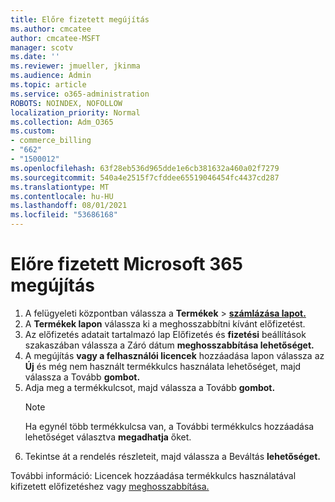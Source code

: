 ```yaml
---
title: Előre fizetett megújítás
ms.author: cmcatee
author: cmcatee-MSFT
manager: scotv
ms.date: ''
ms.reviewer: jmueller, jkinma
ms.audience: Admin
ms.topic: article
ms.service: o365-administration
ROBOTS: NOINDEX, NOFOLLOW
localization_priority: Normal
ms.collection: Adm_O365
ms.custom:
- commerce_billing
- "662"
- "1500012"
ms.openlocfilehash: 63f28eb536d965dde1e6cb381632a460a02f7279
ms.sourcegitcommit: 540a4e2515f7cfddee65519046454fc4437cd287
ms.translationtype: MT
ms.contentlocale: hu-HU
ms.lasthandoff: 08/01/2021
ms.locfileid: "53686168"
---
```

# <a name="prepaid-microsoft-365-renewal"></a>Előre fizetett Microsoft 365 megújítás

1. A felügyeleti központban válassza a **Termékek** \> **[számlázása lapot.](https://go.microsoft.com/fwlink/p/?linkid=842054)**
2. A **Termékek lapon** válassza ki a meghosszabbítni kívánt előfizetést.
3. Az előfizetés adatait tartalmazó lap Előfizetés és **fizetési** beállítások szakaszában válassza a Záró dátum **meghosszabbítása lehetőséget.**
4. A megújítás **vagy a felhasználói licencek** hozzáadása lapon válassza az **Új** és még nem használt termékkulcs használata lehetőséget, majd válassza a Tovább **gombot.**
5. Adja meg a termékkulcsot, majd válassza a Tovább **gombot.**
    > [!NOTE]
    > Ha egynél több termékkulcsa van, a További termékkulcs hozzáadása lehetőséget választva **megadhatja** őket.
6. Tekintse át a rendelés részleteit, majd válassza a Beváltás **lehetőséget.**

További információ: Licencek hozzáadása termékkulcs használatával kifizetett előfizetéshez vagy [meghosszabbítása.](/microsoft-365/commerce/licenses/add-licenses-using-product-key)